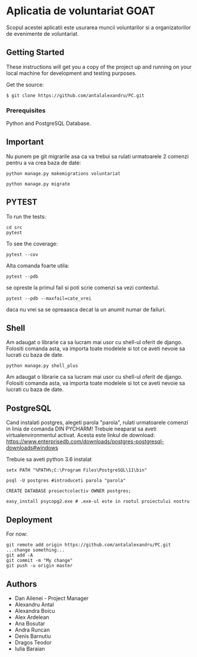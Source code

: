 # Aplicatia de voluntariat GOAT

Scopul acestei aplicatii este usurarea muncii voluntarilor si a organizatorilor
de evenimente de voluntariat.

## Getting Started

These instructions will get you a copy of the project up and running on your local machine for development and testing purposes.

Get the source:
```
$ git clone https://github.com/antalalexandru/PC.git
```

### Prerequisites

Python and PostgreSQL Database.

## Important

Nu punem pe git migrarile asa ca va trebui sa rulati urmatoarele 2 comenzi pentru a va crea baza de date:

```
python manage.py makemigrations voluntariat

python manage.py migrate
```

## PYTEST

To run the tests:

```
cd src
pytest
```

To see the coverage:
```
pytest --cov
```

Alta comanda foarte utila:
```
pytest --pdb
```
se opreste la primul fail si poti scrie comenzi sa vezi contextul.
```
pytest --pdb --maxfail=cate_vrei
```
daca nu vrei sa se opreaasca decat la un anumit numar de failuri.


## Shell

Am adaugat o librarie ca sa lucram mai usor cu shell-ul oferit de django.
Folositi comanda asta, va importa toate modelele si tot ce aveti nevoie sa lucrati cu baza de date.

```
python manage.py shell_plus
```

Am adaugat o librarie ca sa lucram mai usor cu shell-ul oferit de django.
Folositi comanda asta, va importa toate modelele si tot ce aveti nevoie sa lucrati cu baza de date.

## PostgreSQL

Cand instalati postgres, alegeti parola "parola", rulati urmatoarele comenzi in linia de comanda DIN PYCHARM!
Trebuie neaparat sa aveti virtualenvironmentul activat.
Acesta este linkul de download:
https://www.enterprisedb.com/downloads/postgres-postgresql-downloads#windows

Trebuie sa aveti python 3.6 instalat

```
setx PATH "%PATH%;C:\Program Files\PostgreSQL\11\bin"

psql -U postgres #introduceti parola "parola"

CREATE DATABASE proiectcolectiv OWNER postgres;

easy_install psycopg2.exe # .exe-ul este in rootul proiectului nostru
```

## Deployment

For now:
```
git remote add origin https://github.com/antalalexandru/PC.git
...change something...
git add -A
git commit -m "My change"
git push -u origin master
```

## Authors

* Dan Ailenei - Project Manager
* Alexandru Antal
* Alexandra Boicu
* Alex Ardelean
* Ana Bosutar
* Andra Runcan
* Denis Barnutiu
* Dragos Teodor
* Iulia Baraian

